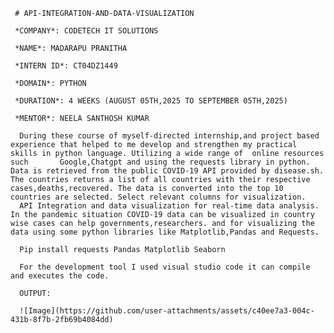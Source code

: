      # API-INTEGRATION-AND-DATA-VISUALIZATION 

     *COMPANY*: CODETECH IT SOLUTIONS

     *NAME*: MADARAPU PRANITHA

     *INTERN ID*: CT04DZ1449

     *DOMAIN*: PYTHON

     *DURATION*: 4 WEEKS (AUGUST 05TH,2025 TO SEPTEMBER 05TH,2025)

     *MENTOR*: NEELA SANTHOSH KUMAR

      During these course of myself-directed internship,and project based experience that helped to me develop and strengthen my practical skills in python language. Utilizing a wide range of  online resources such       Google,Chatgpt and using the requests library in python. Data is retrieved from the public COVID-19 API provided by disease.sh. The countries returns a list of all countries with their respective                    cases,deaths,recovered. The data is converted into the top 10 countries are selected. Select relevant columns for visualization.                                                                                                                                                       
      API Integration and data visualization for real-time data analysis. In the pandemic situation COVID-19 data can be visualized in country wise cases can help governments,researchers. and for visualizing the          data using some python libraries like Matplotlib,Pandas and Requests.

      Pip install requests Pandas Matplotlib Seaborn

      For the development tool I used visual studio code it can compile and executes the code.

      OUTPUT:

      ![Image](https://github.com/user-attachments/assets/c40ee7a3-004c-431b-8f7b-2fb69b4084dd)

